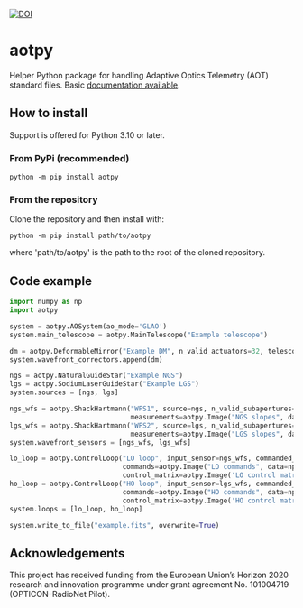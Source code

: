 [![DOI](https://zenodo.org/badge/DOI/10.5281/zenodo.8187229.svg)](https://doi.org/10.5281/zenodo.8187229)


# aotpy
Helper Python package for handling Adaptive Optics Telemetry (AOT) standard files.
Basic [documentation available](https://aotpy.readthedocs.io/en/latest/).

## How to install
Support is offered for Python 3.10 or later.

### From PyPi (recommended)
    python -m pip install aotpy

### From the repository
Clone the repository and then install with:

    python -m pip install path/to/aotpy
    
where 'path/to/aotpy' is the path to the root of the cloned repository. 



## Code example
```python
import numpy as np
import aotpy

system = aotpy.AOSystem(ao_mode='GLAO')
system.main_telescope = aotpy.MainTelescope("Example telescope")

dm = aotpy.DeformableMirror("Example DM", n_valid_actuators=32, telescope=system.main_telescope)
system.wavefront_correctors.append(dm)

ngs = aotpy.NaturalGuideStar("Example NGS")
lgs = aotpy.SodiumLaserGuideStar("Example LGS")
system.sources = [ngs, lgs]

ngs_wfs = aotpy.ShackHartmann("WFS1", source=ngs, n_valid_subapertures=4,
                              measurements=aotpy.Image("NGS slopes", data=np.ones((10000, 2, 4))))
lgs_wfs = aotpy.ShackHartmann("WFS2", source=lgs, n_valid_subapertures=8,
                              measurements=aotpy.Image("LGS slopes", data=np.ones((10000, 2, 8))))
system.wavefront_sensors = [ngs_wfs, lgs_wfs]

lo_loop = aotpy.ControlLoop("LO loop", input_sensor=ngs_wfs, commanded_corrector=dm,
                            commands=aotpy.Image("LO commands", data=np.ones((10000, 32))),
                            control_matrix=aotpy.Image('LO control matrix', data=np.ones((32, 2, 4))))
ho_loop = aotpy.ControlLoop("HO loop", input_sensor=lgs_wfs, commanded_corrector=dm,
                            commands=aotpy.Image("HO commands", data=np.ones((10000, 32))),
                            control_matrix=aotpy.Image('HO control matrix', data=np.ones((32, 2, 8))))
system.loops = [lo_loop, ho_loop]

system.write_to_file("example.fits", overwrite=True)

```

## Acknowledgements
This project has received funding from the European Union’s Horizon 2020 research and innovation programme under grant agreement No. 101004719 (OPTICON–RadioNet Pilot).
